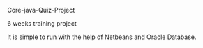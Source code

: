 Core-java-Quiz-Project

6 weeks training project

It is simple to run with the help of Netbeans and Oracle Database.
